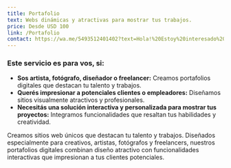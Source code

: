 ```yaml
---
title: Portafolio
text: Webs dinámicas y atractivas para mostrar tus trabajos.
price: Desde USD 100
link: /Portafolio
contact: https://wa.me/5493512401402?text=Hola!%20Estoy%20interesado%20en%20recibir%20m%C3%A1s%20informaci%C3%B3n%20del%20paquete%20Portafolio%20.%20
---
```

### **Este servicio es para vos, si:**

- **Sos artista, fotógrafo, diseñador o freelancer:** Creamos portafolios digitales que destacan tu talento y trabajos.  
- **Querés impresionar a potenciales clientes o empleadores:** Diseñamos sitios visualmente atractivos y profesionales.  
- **Necesitás una solución interactiva y personalizada para mostrar tus proyectos:** Integramos funcionalidades que resaltan tus habilidades y creatividad.  


Creamos sitios web únicos que destacan tu talento y trabajos. Diseñados especialmente para creativos, artistas, fotógrafos y freelancers, nuestros portafolios digitales combinan diseño atractivo con funcionalidades interactivas que impresionan a tus clientes potenciales.